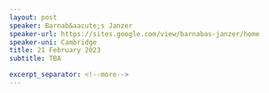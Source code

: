 ```yaml
---
layout: post
speaker: Barnab&aacute;s Janzer 
speaker-url: https://sites.google.com/view/barnabas-janzer/home
speaker-uni: Cambridge
title: 21 February 2023
subtitle: TBA

excerpt_separator: <!--more-->
---
```


<!--more-->
